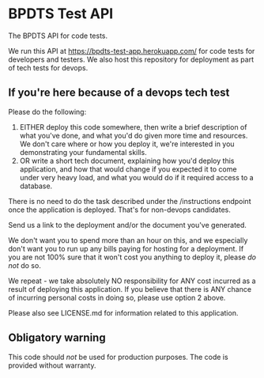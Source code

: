 # BPDTS Test API

The BPDTS API for code tests.

We run this API at https://bpdts-test-app.herokuapp.com/ for code tests for developers and testers. We also host this repository for deployment as part of tech tests for devops.

## If you're here because of a devops tech test

Please do the following:

1) EITHER deploy this code somewhere, then write a brief description of what you've done, and what you'd do given more time and resources. We don't care where or how you deploy it, we're interested in you demonstrating your fundamental skills.
2) OR write a short tech document, explaining how you'd deploy this application, and how that would change if you expected it to come under very heavy load, and what you would do if it required access to a database.

There is no need to do the task described under the /instructions endpoint once the application is deployed. That's for non-devops candidates.

Send us a link to the deployment and/or the document you've generated.

We don't want you to spend more than an hour on this, and we especially don't want you to run up any bills paying for hosting for a deployment. If you are not 100% sure that it won't cost you anything to deploy it, please *do not* do so.

We repeat - we take absolutely NO responsibility for ANY cost incurred as a result of deploying this application. If you believe that there is ANY chance of incurring personal costs in doing so, please use option 2 above.

Please also see LICENSE.md for information related to this application.

## Obligatory warning

This code should *not* be used for production purposes. The code is provided without warranty.
